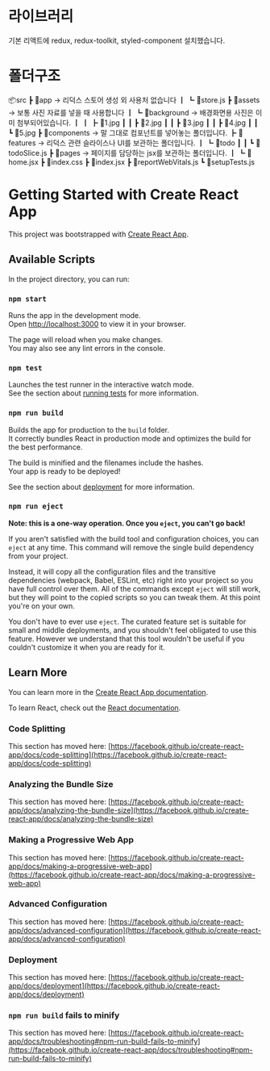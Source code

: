 # 라이브러리

기본 리액트에 redux, redux-toolkit, styled-component 설치했습니다.

# 폴더구조

📦src
┣ 📂app -> 리덕스 스토어 생성 외 사용처 없습니다
┃ ┗ 📜store.js
┣ 📂assets -> 보통 사진 자료를 넣을 때 사용합니다
┃ ┗ 📂background -> 배경화면용 사진은 이미 첨부되어있습니다.
┃ ┃ ┣ 📜1.jpg
┃ ┃ ┣ 📜2.jpg
┃ ┃ ┣ 📜3.jpg
┃ ┃ ┣ 📜4.jpg
┃ ┃ ┗ 📜5.jpg
┣ 📂components -> 말 그대로 컴포넌트를 넣어놓는 폴더입니다.
┣ 📂features -> 리덕스 관련 슬라이스나 UI를 보관하는 폴더입니다.
┃ ┗ 📂todo
┃ ┃ ┗ 📜todoSlice.js
┣ 📂pages -> 페이지를 담당하는 jsx를 보관하는 폴더입니다.
┃ ┗ 📜home.jsx
┣ 📜index.css
┣ 📜index.jsx
┣ 📜reportWebVitals.js
┗ 📜setupTests.js

# Getting Started with Create React App

This project was bootstrapped with [Create React App](https://github.com/facebook/create-react-app).

## Available Scripts

In the project directory, you can run:

### `npm start`

Runs the app in the development mode.\
Open [http://localhost:3000](http://localhost:3000) to view it in your browser.

The page will reload when you make changes.\
You may also see any lint errors in the console.

### `npm test`

Launches the test runner in the interactive watch mode.\
See the section about [running tests](https://facebook.github.io/create-react-app/docs/running-tests) for more information.

### `npm run build`

Builds the app for production to the `build` folder.\
It correctly bundles React in production mode and optimizes the build for the best performance.

The build is minified and the filenames include the hashes.\
Your app is ready to be deployed!

See the section about [deployment](https://facebook.github.io/create-react-app/docs/deployment) for more information.

### `npm run eject`

**Note: this is a one-way operation. Once you `eject`, you can't go back!**

If you aren't satisfied with the build tool and configuration choices, you can `eject` at any time. This command will remove the single build dependency from your project.

Instead, it will copy all the configuration files and the transitive dependencies (webpack, Babel, ESLint, etc) right into your project so you have full control over them. All of the commands except `eject` will still work, but they will point to the copied scripts so you can tweak them. At this point you're on your own.

You don't have to ever use `eject`. The curated feature set is suitable for small and middle deployments, and you shouldn't feel obligated to use this feature. However we understand that this tool wouldn't be useful if you couldn't customize it when you are ready for it.

## Learn More

You can learn more in the [Create React App documentation](https://facebook.github.io/create-react-app/docs/getting-started).

To learn React, check out the [React documentation](https://reactjs.org/).

### Code Splitting

This section has moved here: [https://facebook.github.io/create-react-app/docs/code-splitting](https://facebook.github.io/create-react-app/docs/code-splitting)

### Analyzing the Bundle Size

This section has moved here: [https://facebook.github.io/create-react-app/docs/analyzing-the-bundle-size](https://facebook.github.io/create-react-app/docs/analyzing-the-bundle-size)

### Making a Progressive Web App

This section has moved here: [https://facebook.github.io/create-react-app/docs/making-a-progressive-web-app](https://facebook.github.io/create-react-app/docs/making-a-progressive-web-app)

### Advanced Configuration

This section has moved here: [https://facebook.github.io/create-react-app/docs/advanced-configuration](https://facebook.github.io/create-react-app/docs/advanced-configuration)

### Deployment

This section has moved here: [https://facebook.github.io/create-react-app/docs/deployment](https://facebook.github.io/create-react-app/docs/deployment)

### `npm run build` fails to minify

This section has moved here: [https://facebook.github.io/create-react-app/docs/troubleshooting#npm-run-build-fails-to-minify](https://facebook.github.io/create-react-app/docs/troubleshooting#npm-run-build-fails-to-minify)
